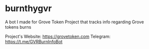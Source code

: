 # burnthygvr
A bot I made for Grove Token Project that tracks info regarding Grove tokens burns

Project's Website: https://grovetoken.com
Telegram: https://t.me/GVRBurnInfoBot
